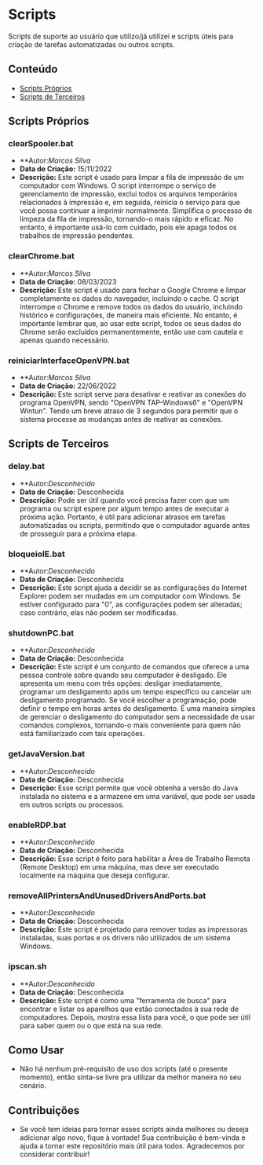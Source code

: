 # Scripts

Scripts de suporte ao usuário que utilizo/já utilizei e scripts úteis para criação de tarefas automatizadas ou outros scripts.

## Conteúdo

- [Scripts Próprios](#scripts-próprios)
- [Scripts de Terceiros](#scripts-de-terceiros)

## Scripts Próprios

### clearSpooler.bat

- **Autor:*Marcos Silva* 
- **Data de Criação:** 15/11/2022
- **Descrição:** Este script é usado para limpar a fila de impressão de um computador com Windows. O script interrompe o serviço de gerenciamento de impressão, exclui todos os arquivos temporários relacionados à impressão e, em seguida, reinicia o serviço para que você possa continuar a imprimir normalmente. Simplifica o processo de limpeza da fila de impressão, tornando-o mais rápido e eficaz. No entanto, é importante usá-lo com cuidado, pois ele apaga todos os trabalhos de impressão pendentes.

### clearChrome.bat

- **Autor:*Marcos Silva* 
- **Data de Criação:** 08/03/2023
- **Descrição:** Este script é usado para fechar o Google Chrome e limpar completamente os dados do navegador, incluindo o cache. O script interrompe o Chrome e remove todos os dados do usuário, incluindo histórico e configurações, de maneira mais eficiente. No entanto, é importante lembrar que, ao usar este script, todos os seus dados do Chrome serão excluídos permanentemente, então use com cautela e apenas quando necessário.

### reiniciarInterfaceOpenVPN.bat

- **Autor:*Marcos Silva* 
- **Data de Criação:** 22/06/2022
- **Descrição:** Este script serve para desativar e reativar as conexões do programa OpenVPN, sendo "OpenVPN TAP-Windows6" e "OpenVPN Wintun". Tendo um breve atraso de 3 segundos para permitir que o sistema processe as mudanças antes de reativar as conexões.

## Scripts de Terceiros

### delay.bat

- **Autor:*Desconhecido* 
- **Data de Criação:** Desconhecida
- **Descrição:** Pode ser útil quando você precisa fazer com que um programa ou script espere por algum tempo antes de executar a próxima ação. Portanto, é útil para adicionar atrasos em tarefas automatizadas ou scripts, permitindo que o computador aguarde antes de prosseguir para a próxima etapa.

### bloqueioIE.bat

- **Autor:*Desconhecido* 
- **Data de Criação:** Desconhecida
- **Descrição:** Este script ajuda a decidir se as configurações do Internet Explorer podem ser mudadas em um computador com Windows. Se estiver configurado para "0", as configurações podem ser alteradas; caso contrário, elas não podem ser modificadas.

### shutdownPC.bat

- **Autor:*Desconhecido* 
- **Data de Criação:** Desconhecida
- **Descrição:** Este script é um conjunto de comandos que oferece a uma pessoa controle sobre quando seu computador é desligado. Ele apresenta um menu com três opções: desligar imediatamente, programar um desligamento após um tempo específico ou cancelar um desligamento programado. Se você escolher a programação, pode definir o tempo em horas antes do desligamento. É uma maneira simples de gerenciar o desligamento do computador sem a necessidade de usar comandos complexos, tornando-o mais conveniente para quem não está familiarizado com tais operações.

### getJavaVersion.bat

- **Autor:*Desconhecido* 
- **Data de Criação:** Desconhecida
- **Descrição:** Esse script permite que você obtenha a versão do Java instalada no sistema e a armazene em uma variável, que pode ser usada em outros scripts ou processos.

### enableRDP.bat

- **Autor:*Desconhecido* 
- **Data de Criação:** Desconhecida
- **Descrição:** Esse script é feito para habilitar a Área de Trabalho Remota (Remote Desktop) em uma máquina, mas deve ser executado localmente na máquina que deseja configurar.


### removeAllPrintersAndUnusedDriversAndPorts.bat

- **Autor:*Desconhecido* 
- **Data de Criação:** Desconhecida
- **Descrição:** Este script é projetado para remover todas as impressoras instaladas, suas portas e os drivers não utilizados de um sistema Windows.

### ipscan.sh

- **Autor:*Desconhecido* 
- **Data de Criação:** Desconhecida
- **Descrição:** Este script é como uma "ferramenta de busca" para encontrar e listar os aparelhos que estão conectados à sua rede de computadores. Depois, mostra essa lista para você, o que pode ser útil para saber quem ou o que está na sua rede.

## Como Usar

- Não há nenhum pré-requisito de uso dos scripts (até o presente momento), então sinta-se livre pra utilizar da melhor maneira no seu cenário.

## Contribuições

- Se você tem ideias para tornar esses scripts ainda melhores ou deseja adicionar algo novo, fique à vontade! Sua contribuição é bem-vinda e ajuda a tornar este repositório mais útil para todos. Agradecemos por considerar contribuir!
